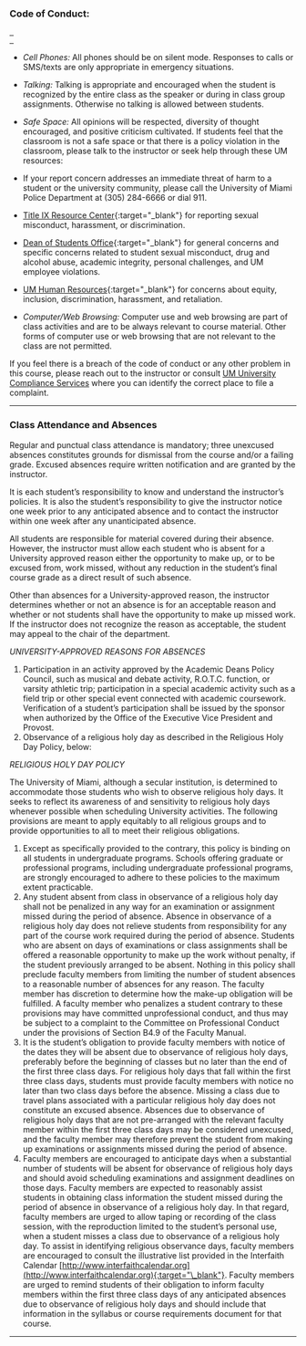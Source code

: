 
### Code of Conduct:   
[` `]()   
[` `]()   

-   *Cell Phones:* All phones should be on silent mode. Responses to calls or SMS/texts are only appropriate in emergency situations.  

-   *Talking:* Talking is appropriate and encouraged when the student is recognized by the entire class as the speaker or during in class group assignments. Otherwise no talking is allowed between students.  

-   *Safe Space:* All opinions will be respected, diversity of thought encouraged, and positive criticism cultivated. If students feel that the classroom is not a safe space or that there is a policy violation in the classroom, please talk to the instructor or seek help through these UM resources:
  -   If your report concern addresses an immediate threat of harm to a student or the university community, please call the University of Miami Police Department at (305) 284-6666 or dial 911.
  -   [Title IX Resource Center](https://titleix.miami.edu/index.html){:target="\_blank"}  for reporting sexual misconduct, harassment, or discrimination.
  -   [Dean of Students Office](https://doso.studentaffairs.miami.edu/student-support/report-a-concern/index.html){:target="\_blank"} for general concerns and specific concerns related to student sexual misconduct, drug and alcohol abuse, academic integrity, personal challenges, and UM employee violations.
  -   [UM Human Resources](https://www.hr.miami.edu/about-hr/service-areas/about-wei/){:target="_blank"} for concerns about equity, inclusion, discrimination, harassment, and retaliation.

-   *Computer/Web Browsing:* Computer use and web browsing are part of class activities and are to be always relevant to course material. Other forms of computer use or web browsing that are not relevant to the class are not permitted.

If you feel there is a breach of the code of conduct or any other problem in this course, please reach out to the instructor or consult [UM University Compliance Services](https://www.compliance.miami.edu/report_a_concern/who_do_i_call/index.html) where you can identify the correct place to file a complaint.

---

### Class Attendance and Absences  

Regular and punctual class attendance is mandatory; three unexcused absences constitutes grounds for dismissal from the course and/or a failing grade. Excused absences require written notification and are granted by the instructor.  

It is each student’s responsibility to know and understand the instructor’s policies. It is also the student’s responsibility to give the instructor notice one week prior to any anticipated absence and to contact the instructor within one week after any unanticipated absence.  

All students are responsible for material covered during their absence. However, the instructor must allow each student who is absent for a University approved reason either the opportunity to make up, or to be excused from, work missed, without any reduction in the student’s final course grade as a direct result of such absence.  

Other than absences for a University-approved reason, the instructor determines whether or not an absence is for an acceptable reason and whether or not students shall have the opportunity to make up missed work. If the instructor does not recognize the reason as acceptable, the student may appeal to the chair of the department.  

*UNIVERSITY-APPROVED REASONS FOR ABSENCES*  

1. Participation in an activity approved by the Academic Deans Policy Council, such as musical and debate activity, R.O.T.C. function, or varsity athletic trip; participation in a special academic activity such as a field trip or other special event connected with academic coursework. Verification of a student’s participation shall be issued by the sponsor when authorized by the Office of the Executive Vice President and Provost.  
2. Observance of a religious holy day as described in the Religious Holy Day Policy, below:

*RELIGIOUS HOLY DAY POLICY*  

The University of Miami, although a secular institution, is determined to accommodate those students who wish to observe religious holy days. It seeks to reflect its awareness of and sensitivity to religious holy days whenever possible when scheduling University activities. The following provisions are meant to apply equitably to all religious groups and to provide opportunities to all to meet their religious obligations.  

1. Except as specifically provided to the contrary, this policy is binding on all students in undergraduate programs. Schools offering graduate or professional programs, including undergraduate professional programs, are strongly encouraged to adhere to these policies to the maximum extent practicable.  
2. Any student absent from class in observance of a religious holy day shall not be penalized in any way for an examination or assignment missed during the period of absence. Absence in observance of a religious holy day does not relieve students from responsibility for any part of the course work required during the period of absence. Students who are absent on days of examinations or class assignments shall be offered a reasonable opportunity to make up the work without penalty, if the student previously arranged to be absent. Nothing in this policy shall preclude faculty members from limiting the number of student absences to a reasonable number of absences for any reason. The faculty member has discretion to determine how the make-up obligation will be fulfilled. A faculty member who penalizes a student contrary to these provisions may have committed unprofessional conduct, and thus may be subject to a complaint to the Committee on Professional Conduct under the provisions of Section B4.9 of the Faculty Manual.  
3. It is the student’s obligation to provide faculty members with notice of the dates they will be absent due to observance of religious holy days, preferably before the beginning of classes but no later than the end of the first three class days. For religious holy days that fall within the first three class days, students must provide faculty members with notice no later than two class days before the absence. Missing a class due to travel plans associated with a particular religious holy day does not constitute an excused absence. Absences due to observance of religious holy days that are not pre-arranged with the relevant faculty member within the first three class days may be considered unexcused, and the faculty member may therefore prevent the student from making up examinations or assignments missed during the period of absence.  
4. Faculty members are encouraged to anticipate days when a substantial number of students will be absent for observance of religious holy days and should avoid scheduling examinations and assignment deadlines on those days. Faculty members are expected to reasonably assist students in obtaining class information the student missed during the period of absence in observance of a religious holy day. In that regard, faculty members are urged to allow taping or recording of the class session, with the reproduction limited to the student’s personal use, when a student misses a class due to observance of a religious holy day. To assist in identifying religious observance days, faculty members are encouraged to consult the illustrative list provided in the Interfaith Calendar [http://www.interfaithcalendar.org](http://www.interfaithcalendar.org){:target="\_blank"}. Faculty members are urged to remind students of their obligation to inform faculty members within the first three class days of any anticipated absences due to observance of religious holy days and should include that information in the syllabus or course requirements document for that course.  

---
